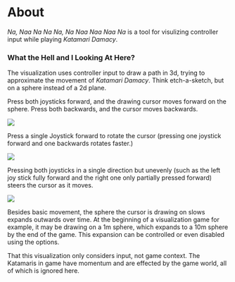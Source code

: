 # About
*Na, Naa Na Na Na, Na Naa Naa Naa Na* is a tool for visulizing controller input while playing *Katamari Damacy*. 

### What the Hell and I Looking At Here?
The visualization uses controller input to draw a path in 3d, trying to approximate the movement of *Katamari Damacy*. Think etch-a-sketch, but on a sphere instead of a 2d plane. 

Press both joysticks forward, and the drawing cursor moves forward on the sphere. Press both backwards, and the cursor moves backwards.

![](https://raw.githubusercontent.com/mattbierner/na_naa-na-na-na_na-naa-naa-naa-na/gh-pages/documentation/images/forward.gif)

Press a single Joystick forward to rotate the cursor (pressing one joystick forward and one backwards rotates faster.)

![](https://raw.githubusercontent.com/mattbierner/na_naa-na-na-na_na-naa-naa-naa-na/gh-pages/documentation/images/forward.gif)

Pressing both joysticks in a single direction but unevenly (such as the left joy stick fully forward and the right one only partially pressed forward) steers the cursor as it moves.

![](https://raw.githubusercontent.com/mattbierner/na_naa-na-na-na_na-naa-naa-naa-na/gh-pages/documentation/images/forward.gif)

Besides basic movement, the sphere the cursor is drawing on slows expands outwards over time. At the beginning of a visualization game for example, it may be drawing on a 1m sphere, which expands to a 10m sphere by the end of the game. This expansion can be controlled or even disabled using the options.

That this visualization only considers input, not game context. The Katamaris in game have momentum and are effected by the game world, all of which is ignored here.

